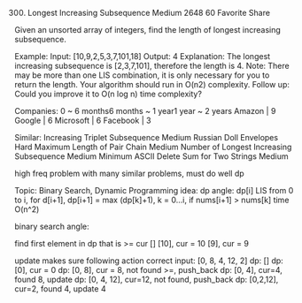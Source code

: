 300. Longest Increasing Subsequence
Medium 2648 60 Favorite Share 

Given an unsorted array of integers, find the length of longest increasing subsequence.

Example:
Input: [10,9,2,5,3,7,101,18]
Output: 4 
Explanation: The longest increasing subsequence is [2,3,7,101], therefore the length is 4. 
Note:
There may be more than one LIS combination, it is only necessary for you to return the length.
Your algorithm should run in O(n2) complexity.
Follow up: Could you improve it to O(n log n) time complexity?

Companies:
0 ~ 6 months6 months ~ 1 year1 year ~ 2 years
Amazon | 9 Google | 6 Microsoft | 6 Facebook | 3

Similar: 
Increasing Triplet Subsequence Medium
Russian Doll Envelopes Hard
Maximum Length of Pair Chain Medium
Number of Longest Increasing Subsequence Medium
Minimum ASCII Delete Sum for Two Strings Medium

high freq problem with many similar problems, must do well
dp

Topic: Binary Search, Dynamic Programming
idea: 
dp angle: dp[i] LIS from 0 to i, for d[i+1],  dp[i+1] = max (dp[k]+1), k = 0...i, if nums[i+1] > nums[k]
time O(n^2)

binary search angle: 

find first element in dp that is >= cur
[]
[10], cur = 10
[9], cur = 9

update makes sure following action correct
input: [0, 8, 4, 12, 2]
dp: []
dp: [0], cur = 0
dp: [0, 8], cur = 8, not found >=, push_back
dp: [0, 4], cur=4, found 8, update
dp: [0, 4, 12], cur=12, not found, push_back
dp: [0,2,12], cur=2, found 4, update 4
